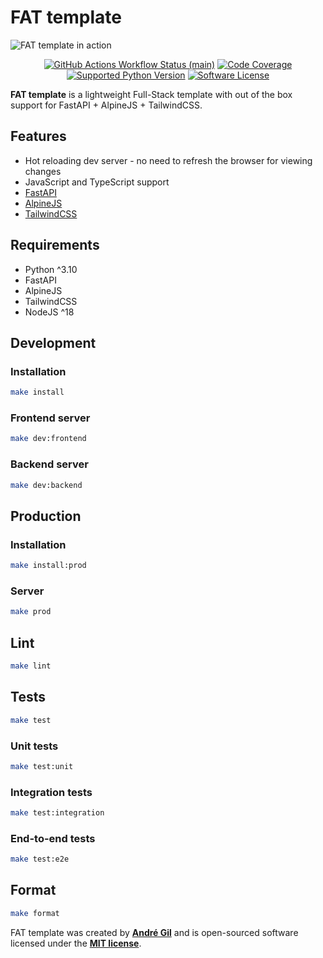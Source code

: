 # FAT template

<img src="https://raw.githubusercontent.com/matapatos/fat-template/main/app/resources/static/fat-template-wallpaper.gif" alt="FAT template in action">
<p align="center">
    <a href="https://github.com/matapatos/fat-template/actions"><img alt="GitHub Actions Workflow Status (main)" src="https://img.shields.io/github/actions/workflow/status/matapatos/fat-template/tests.yml"></a>
    <a href="https://codecov.io/gh/matapatos/fat-template" ><img alt="Code Coverage" src="https://img.shields.io/codecov/c/github/matapatos/fat-template/main"></a>
    <a href="https://packagist.org/packages/matapatos/wp-fastendpoints"><img alt="Supported Python Version" src="https://img.shields.io/badge/3.10 | 3.11 | 3.12-versions?label=python&color=blue"></a>
    <a href="https://opensource.org/licenses/MIT"><img alt="Software License" src="https://img.shields.io/badge/MIT-license?label=license"></a>
</p>

**FAT template** is a lightweight Full-Stack template with out of the box support for FastAPI + AlpineJS + TailwindCSS.

## Features

- Hot reloading dev server - no need to refresh the browser for viewing changes
- JavaScript and TypeScript support
- [FastAPI](https://fastapi.tiangolo.com/)
- [AlpineJS](https://alpinejs.dev/)
- [TailwindCSS](https://tailwindcss.com/)

## Requirements

- Python ^3.10
- FastAPI
- AlpineJS
- TailwindCSS
- NodeJS ^18

## Development

### Installation

```bash
make install
```

### Frontend server

```bash
make dev:frontend
```

### Backend server

```bash
make dev:backend
```

## Production

### Installation

```bash
make install:prod
```

### Server

```bash
make prod
```

## Lint

```bash
make lint
```

## Tests

```bash
make test
```

### Unit tests

```bash
make test:unit
```

### Integration tests

```bash
make test:integration
```

### End-to-end tests

```bash
make test:e2e
```

## Format

```bash
make format
```

FAT template was created by **[André Gil](https://www.linkedin.com/in/andre-gil/)** and is open-sourced software licensed under the **[MIT license](https://opensource.org/licenses/MIT)**.

